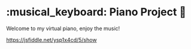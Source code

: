 <h1> :musical_keyboard: Piano Project 🎹 </h1>

Welcome to my virtual piano, enjoy the music!

https://jsfiddle.net/ysp1x4cd/5/show
